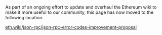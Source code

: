 As part of an ongoing effort to update and overhaul the Ethereum wiki to make it more useful to our community, this page has now moved to the following location.

[eth.wiki/json-rpc/json-rpc-error-codes-improvement-proposal](https://eth.wiki/json-rpc/json-rpc-error-codes-improvement-proposal)